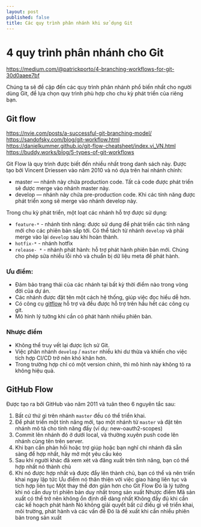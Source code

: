 ```yaml
---
layout: post
published: false
title: Các quy trình phân nhánh khi sử dụng Git
---
```

# 4 quy trình phân nhánh cho Git

https://medium.com/@patrickporto/4-branching-workflows-for-git-30d0aaee7bf

Chúng ta sẽ đề cập đến các quy trình phân nhánh phổ biến nhất cho người dùng Git, để lựa chọn quy trình phù hợp cho chu kỳ phát triển của riêng bạn.

## Git flow
https://nvie.com/posts/a-successful-git-branching-model/
https://sandofsky.com/blog/git-workflow.html
https://danielkummer.github.io/git-flow-cheatsheet/index.vi_VN.html
https://buddy.works/blog/5-types-of-git-workflows


Git Flow là quy trình được biết đến nhiều nhất trong danh sách này. Được tạo bởi Vincent Driessen vào năm 2010 và nó dựa trên hai nhánh chính:
 
- master — nhánh này chứa production code. Tất cả code được phát triển sẽ được merge vào nhánh master này.
- develop — nhánh này chứa pre-production code. Khi các tính năng được phát triển xong sẽ merge vào nhánh develop này.

Trong chu kỳ phát triển, một loạt các nhánh hỗ trợ được sử dụng:
- `feature-*` - nhánh tính năng: được sử dụng để phát triển các tính năng mới cho các phiên bản sắp tới. Có thể tách từ nhánh `develop` và phải merge vào lại `develop` sau khi hoàn thành.
- `hotfix-*` - nhánh hotfix
- `release- *` - nhánh phát hành: hỗ trợ phát hành phiên bản mới. Chúng cho phép sửa nhiều lỗi nhỏ và chuẩn bị dữ liệu meta để phát hành.

### Ưu điểm:
- Đảm bảo trạng thái của các nhánh tại bất kỳ thời điểm nào trong vòng đời của dự án.
- Các nhánh được đặt tên một cách hệ thống, giúp việc đọc hiểu dễ hơn.
- Có công cụ [gitflow](https://github.com/nvie/gitflow) hỗ trợ và đều được hỗ trợ trên hầu hết các công cụ git.
- Mô hình lý tưởng khi cần có phát hành nhiều phiên bản.

### Nhược điểm
- Không thể truy vết lại được lịch sử Git.
- Việc phân nhánh `develop` / `master` nhiều khi dư thừa và khiến cho việc tích hợp CI/CD trở nên khó khăn hơn.
- Trong trường hợp chỉ có một version chính, thì mô hình này không tỏ ra không hiệu quả.

## GitHub Flow
Được tạo ra bởi GitHub vào năm 2011 và tuân theo 6 nguyên tắc sau:
1. Bất cứ thứ gì trên nhánh `master` đều có thể triển khai.
1. Để phát triển một tính năng mới, tạo một nhánh từ `master` và đặt tên nhánh mô tả cho tính năng đấy (ví dụ: new-oauth2-scopes)
1. Commit lên nhánh đó ở dưới local, và thường xuyên push code lên nhánh cùng tên trên server.
1. Khi bạn cần phản hồi hoặc trợ giúp hoặc bạn nghĩ chi nhánh đã sẵn sàng để hợp nhất, hãy mở một yêu cầu kéo
1. Sau khi người khác đã xem xét và đăng xuất trên tính năng, bạn có thể hợp nhất nó thành chủ
1. Khi nó được hợp nhất và được đẩy lên thành chủ, bạn có thể và nên triển khai ngay lập tức
Ưu điểm
nó thân thiện với việc giao hàng liên tục và tích hợp liên tục
Một thay thế đơn giản hơn cho Git Flow
Đó là lý tưởng khi nó cần duy trì phiên bản duy nhất trong sản xuất
Nhược điểm
Mã sản xuất có thể trở nên không ổn định dễ dàng nhất
Không đầy đủ khi cần các kế hoạch phát hành
Nó không giải quyết bất cứ điều gì về triển khai, môi trường, phát hành và các vấn đề
Đó là đề xuất khi cần nhiều phiên bản trong sản xuất
